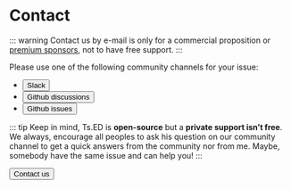 # Contact

::: warning
Contact us by e-mail is only for a commercial proposition or [premium sponsors](/support), not to have free support.
:::

Please use one of the following community channels for your issue:

<ul class="reset-list flex justify-center align-center p-3 flex-wrap -mx-2">
  <li class="p-2">
    <Button
      bg-color="button-white"
      color="blue"
      title="Slack"
      href="https://slack.tsed.io">
      <BxIcon name="bxl-slack" class="mr-1" />
      Slack
    </Button>
  </li>
  <li class="p-2">
    <Button
      bg-color="button-white"
      color="blue"
      title="Github discussions"
      href="https://github.com/tsedio/tsed/discussions">
      <BxIcon name="bxl-github" class="mr-1" />
      Github discussions
    </Button>
  </li>
  <li class="p-2">
    <Button
      bg-color="button-white"
      color="blue"
      title="Github issues"
      href="https://github.com/tsedio/tsed/issues">
      <BxIcon name="bxl-github" class="mr-1" />
      Github issues
    </Button>
  </li>
</ul>

::: tip
Keep in mind, Ts.ED is **open-source** but a **private support isn’t free**.
We always, encourage all peoples to ask his question on our community channel to get a quick answers from the community
nor from me.
Maybe, somebody have the same issue and can help you!
:::

<div class="text-center mt-5">
<Button data-mode="popup" class="typeform-share" href="https://form.typeform.com/to/uJLP7anG"><BxIcon name="bx-message-alt-dots" class="mr-1" />Contact us</Button>
</div>
